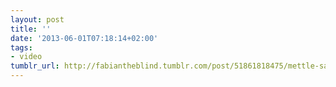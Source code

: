 ```yaml
---
layout: post
title: ''
date: '2013-06-01T07:18:14+02:00'
tags:
- video
tumblr_url: http://fabiantheblind.tumblr.com/post/51861818475/mettle-saz-kevin-schires-of-aescripts-com-fame
---
```


